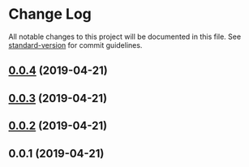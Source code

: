 # Change Log

All notable changes to this project will be documented in this file. See [standard-version](https://github.com/conventional-changelog/standard-version) for commit guidelines.

<a name="0.0.4"></a>
## [0.0.4](https://github.com/varossoft/ngx-testing-lib/compare/v0.0.3...v0.0.4) (2019-04-21)



<a name="0.0.3"></a>
## [0.0.3](https://github.com/varossoft/ngx-testing-lib/compare/v0.0.1...v0.0.3) (2019-04-21)



<a name="0.0.2"></a>
## [0.0.2](https://github.com/varossoft/ngx-testing-lib/compare/v0.0.1...v0.0.2) (2019-04-21)



<a name="0.0.1"></a>
## 0.0.1 (2019-04-21)
